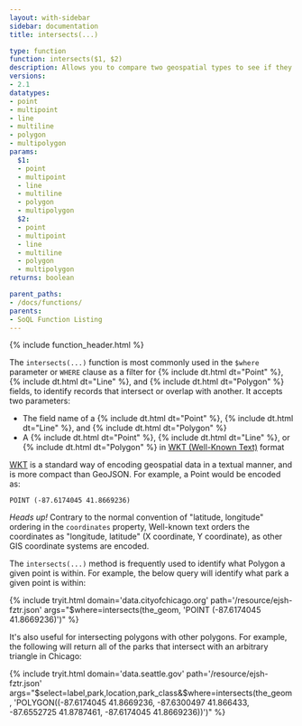 ```yaml
---
layout: with-sidebar
sidebar: documentation
title: intersects(...)

type: function
function: intersects($1, $2)
description: Allows you to compare two geospatial types to see if they intersect or overlap each other
versions:
- 2.1
datatypes:
- point
- multipoint
- line
- multiline
- polygon
- multipolygon
params:
  $1:
  - point
  - multipoint
  - line
  - multiline
  - polygon
  - multipolygon
  $2:
  - point
  - multipoint
  - line
  - multiline
  - polygon
  - multipolygon
returns: boolean

parent_paths:
- /docs/functions/
parents:
- SoQL Function Listing
---
```


{% include function_header.html %}

The `intersects(...)` function is most commonly used in the `$where` parameter or `WHERE` clause as a filter for {% include dt.html dt="Point" %}, {% include dt.html dt="Line" %}, and {% include dt.html dt="Polygon" %} fields, to identify records that intersect or overlap with another. It accepts two parameters:

- The field name of a {% include dt.html dt="Point" %}, {% include dt.html dt="Line" %}, and {% include dt.html dt="Polygon" %}
- A {% include dt.html dt="Point" %}, {% include dt.html dt="Line" %}, or {% include dt.html dt="Polygon" %} in [WKT (Well-Known Text)](https://en.wikipedia.org/wiki/Well-known_text) format

[WKT](https://en.wikipedia.org/wiki/Well-known_text) is a standard way of encoding geospatial data in a textual manner, and is more compact than GeoJSON. For example, a Point would be encoded as:

    POINT (-87.6174045 41.8669236)

<div class="alert alert-info">
  <p><em>Heads up!</em> Contrary to the normal convention of "latitude, longitude" ordering in the <code>coordinates</code> property, Well-known text orders the coordinates as "longitude, latitude" (X coordinate, Y coordinate), as other GIS coordinate systems are encoded.</p>
</div>

The `intersects(...)` method is frequently used to identify what Polygon a given point is within. For example, the below query will identify what park a given point is within:

{% include tryit.html domain='data.cityofchicago.org' path='/resource/ejsh-fztr.json' args="$where=intersects(the_geom, 'POINT (-87.6174045 41.8669236)')" %}

It's also useful for intersecting polygons with other polygons. For example, the following will return all of the parks that intersect with an arbitrary triangle in Chicago:

{% include tryit.html domain='data.seattle.gov' path='/resource/ejsh-fztr.json' args="$select=label,park,location,park_class&$where=intersects(the_geom, 'POLYGON((-87.6174045 41.8669236, -87.6300497 41.866433, -87.6552725 41.8787461, -87.6174045 41.8669236))')" %}
